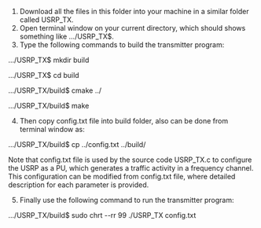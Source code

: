 1) Download all the files in this folder into your machine in a similar folder called USRP_TX. 
2) Open terminal window on your current directory, which should shows something like .../USRP_TX$.
3) Type the following commands to build the transmitter program:

.../USRP_TX$ mkdir build

.../USRP_TX$ cd build

.../USRP_TX/build$ cmake ../

.../USRP_TX/build$ make

4) Then copy config.txt file into build folder, also can be done from terminal window as:

.../USRP_TX/build$ cp ../config.txt ../build/

Note that config.txt file is used by the source code USRP_TX.c to configure the USRP as a PU, which generates a traffic activity in a frequency channel.
This configuration can be modified from config.txt file, where detailed description for each parameter is provided.

5) Finally use the following command to run the transmitter program:

.../USRP_TX/build$ sudo chrt --rr 99 ./USRP_TX config.txt

